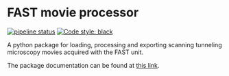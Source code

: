 # FAST movie processor #
[![pipeline status](https://gitlab.com/faststm/pyfastspm/badges/master/pipeline.svg)](https://gitlab.com/faststm/pyfastspm/commits/master)
[![Code style: black](https://img.shields.io/badge/code%20style-black-000000.svg)](https://github.com/psf/black)

A python package for loading, processing and exporting scanning tunneling microscopy movies acquired with the FAST unit.

The package documentation can be found at [this link](http://faststm.gitlab.io/pyfastspm/).
